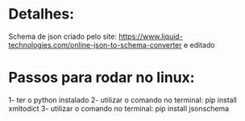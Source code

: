 
# Detalhes:
Schema de json criado pelo site: https://www.liquid-technologies.com/online-json-to-schema-converter e editado
# Passos para rodar no linux:
1- ter o python instalado
2- utilizar o comando no terminal: pip install xmltodict 
3- utilizar o comando no terminal: pip install jsonschema